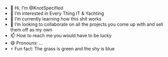 - 👋 Hi, I’m @KnotSpecified
- 👀 I’m interested in Every Thing IT & Yachting
- 🌱 I’m currently learning how this shit works
- 💞️ I’m looking to collaborate on all the projects you come up with and sell them off as my own
- 📫 How to reach me you would have to be lucky
- 😄 Pronouns: ...
- ⚡ Fun fact: The grass is green and the  shy is blue

<!---
KnotSpecified/KnotSpecified is a ✨ special ✨ repository because its `README.md` (this file) appears on your GitHub profile.
You can click the Preview link to take a look at your changes.
--->
